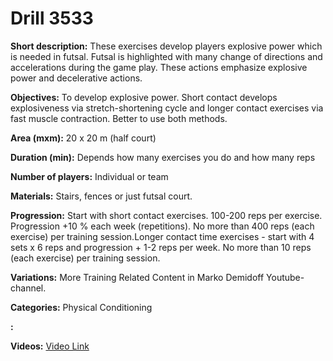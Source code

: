 # Drill 3533

**Short description:**
These exercises develop players explosive power which is needed in futsal. Futsal is highlighted with many change of directions and accelerations during the game play. These actions emphasize explosive power and decelerative actions.

**Objectives:**
To develop explosive power. Short contact develops explosiveness via stretch-shortening cycle and longer contact exercises via fast muscle contraction. Better to use both methods.

**Area (mxm):**
20 x 20 m (half court)

**Duration (min):**
Depends how many exercises you do and how many reps

**Number of players:**
Individual or team

**Materials:**
Stairs, fences or just futsal court.

**Progression:**
Start with short contact exercises. 100-200 reps per exercise. Progression +10 % each week (repetitions). No more than 400 reps (each exercise) per training session.Longer contact time exercises - start with 4 sets x 6 reps and progression + 1-2 reps per week. No more than 10 reps (each exercise) per training session.

**Variations:**
More Training Related Content in Marko Demidoff Youtube-channel.

**Categories:**
Physical Conditioning

**:**


**Videos:**
[Video Link](https://www.youtube.com/embed/XOPriSaL07s)

